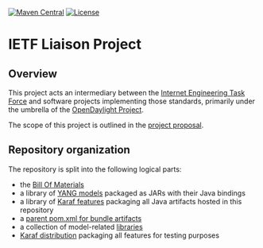 [![Maven Central](https://maven-badges.herokuapp.com/maven-central/org.opendaylight.ietf/ietf-artifacts/badge.svg)](https://maven-badges.herokuapp.com/maven-central/org.opendaylight.ietf/ietf-artifacts)
[![License](https://img.shields.io/badge/License-EPL%201.0-blue.svg)](https://opensource.org/licenses/EPL-1.0)

# IETF Liaison Project

## Overview

This project acts an intermediary between the [Internet Engineering Task Force](https://ietf.org) and software projects
implementing those standards, primarily under the umbrella of the [OpenDaylight Project](https://opendaylight.org).

The scope of this project is outlined in the
[project proposal](https://lf-opendaylight.atlassian.net/wiki/spaces/ODL/pages/282525740/IETF+Liaison+Project).

## Repository organization

The repository is split into the following logical parts:
* the [Bill Of Materials](artifacts)
* a library of [YANG models](model) packaged as JARs with their Java bindings
* a library of [Karaf features](features) packaging all Java artifacts hosted in this repository
* a [parent pom.xml for bundle artifacts](bnd-parent)
* a collection of model-related [libraries](lib)
* [Karaf distribution](test-distribution) packaging all features for testing purposes
